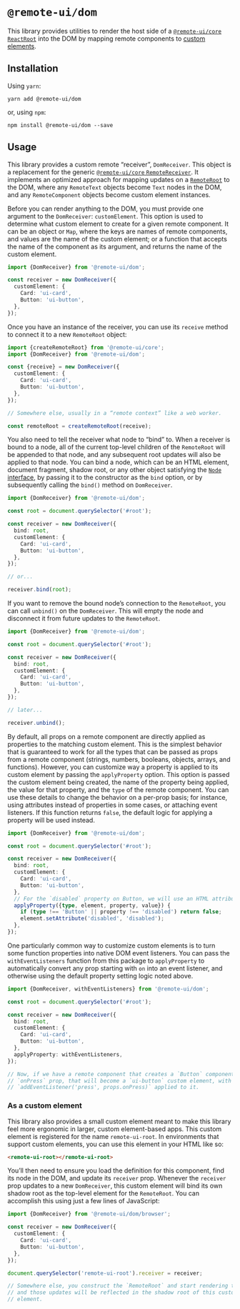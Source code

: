 # `@remote-ui/dom`

This library provides utilities to render the host side of a [`@remote-ui/core` `ReactRoot`](../core#remoteroot) into the DOM by mapping remote components to [custom elements](https://developer.mozilla.org/en-US/docs/Web/Web_Components/Using_custom_elements).

## Installation

Using `yarn`:

```
yarn add @remote-ui/dom
```

or, using `npm`:

```
npm install @remote-ui/dom --save
```

## Usage

This library provides a custom remote “receiver”, `DomReceiver`. This object is a replacement for the generic [`@remote-ui/core` `RemoteReceiver`](../core#remotereceiver). It implements an optimized approach for mapping updates on a [`RemoteRoot`](../core#remoteroot) to the DOM, where any `RemoteText` objects become `Text` nodes in the DOM, and any `RemoteComponent` objects become custom element instances.

Before you can render anything to the DOM, you must provide one argument to the `DomReceiver`: `customElement`. This option is used to determine what custom element to create for a given remote component. It can be an object or `Map`, where the keys are names of remote components, and values are the name of the custom element; or a function that accepts the name of the component as its argument, and returns the name of the custom element.

```ts
import {DomReceiver} from '@remote-ui/dom';

const receiver = new DomReceiver({
  customElement: {
    Card: 'ui-card',
    Button: 'ui-button',
  },
});
```

Once you have an instance of the receiver, you can use its `receive` method to connect it to a new `RemoteRoot` object:

```ts
import {createRemoteRoot} from '@remote-ui/core';
import {DomReceiver} from '@remote-ui/dom';

const {receive} = new DomReceiver({
  customElement: {
    Card: 'ui-card',
    Button: 'ui-button',
  },
});

// Somewhere else, usually in a “remote context” like a web worker.

const remoteRoot = createRemoteRoot(receive);
```

You also need to tell the receiver what node to “bind” to. When a receiver is bound to a node, all of the current top-level children of the `RemoteRoot` will be appended to that node, and any subsequent root updates will also be applied to that node. You can bind a node, which can be an HTML element, document fragment, shadow root, or any other object satisfying the [`Node` interface](https://developer.mozilla.org/en-US/docs/Web/API/Node), by passing it to the constructor as the `bind` option, or by subsequently calling the `bind()` method on `DomReceiver`.

```ts
import {DomReceiver} from '@remote-ui/dom';

const root = document.querySelector('#root');

const receiver = new DomReceiver({
  bind: root,
  customElement: {
    Card: 'ui-card',
    Button: 'ui-button',
  },
});

// or...

receiver.bind(root);
```

If you want to remove the bound node’s connection to the `RemoteRoot`, you can call `unbind()` on the `DomReceiver`. This will empty the node and disconnect it from future updates to the `RemoteRoot`.

```ts
import {DomReceiver} from '@remote-ui/dom';

const root = document.querySelector('#root');

const receiver = new DomReceiver({
  bind: root,
  customElement: {
    Card: 'ui-card',
    Button: 'ui-button',
  },
});

// later...

receiver.unbind();
```

By default, all props on a remote component are directly applied as properties to the matching custom element. This is the simplest behavior that is guaranteed to work for all the types that can be passed as props from a remote component (strings, numbers, booleans, objects, arrays, and functions). However, you can customize way a property is applied to its custom element by passing the `applyProperty` option. This option is passed the custom element being created, the name of the property being applied, the value for that property, and the `type` of the remote component. You can use these details to change the behavior on a per-prop basis; for instance, using attributes instead of properties in some cases, or attaching event listeners. If this function returns `false`, the default logic for applying a property will be used instead.

```ts
import {DomReceiver} from '@remote-ui/dom';

const root = document.querySelector('#root');

const receiver = new DomReceiver({
  bind: root,
  customElement: {
    Card: 'ui-card',
    Button: 'ui-button',
  },
  // For the `disabled` property on Button, we will use an HTML attribute.
  applyProperty({type, element, property, value}) {
    if (type !== 'Button' || property !== 'disabled') return false;
    element.setAttribute('disabled', 'disabled');
  },
});
```

One particularly common way to customize custom elements is to turn some function properties into native DOM event listeners. You can pass the `withEventListeners` function from this package to `applyProperty` to automatically convert any prop starting with `on` into an event listener, and otherwise using the default property setting logic noted above.

```ts
import {DomReceiver, withEventListeners} from '@remote-ui/dom';

const root = document.querySelector('#root');

const receiver = new DomReceiver({
  bind: root,
  customElement: {
    Card: 'ui-card',
    Button: 'ui-button',
  },
  applyProperty: withEventListeners,
});

// Now, if we have a remote component that creates a `Button` component with an
// `onPress` prop, that will become a `ui-button` custom element, with an
// `addEventListener('press', props.onPress)` applied to it.
```

### As a custom element

This library also provides a small custom element meant to make this library feel more ergonomic in larger, custom element-based apps. This custom element is registered for the name `remote-ui-root`. In environments that support custom elements, you can use this element in your HTML like so:

```html
<remote-ui-root></remote-ui-root>
```

You’ll then need to ensure you load the definition for this component, find its node in the DOM, and update its `receiver` prop. Whenever the `receiver` prop updates to a new `DomReceiver`, this custom element will bind its own shadow root as the top-level element for the `RemoteRoot`. You can accomplish this using just a few lines of JavaScript:

```ts
import {DomReceiver} from '@remote-ui/dom/browser';

const receiver = new DomReceiver({
  customElement: {
    Card: 'ui-card',
    Button: 'ui-button',
  },
});

document.querySelector('remote-ui-root').receiver = receiver;

// Somewhere else, you construct the `RemoteRoot` and start rendering to it,
// and those updates will be reflected in the shadow root of this custom
// element.
```
